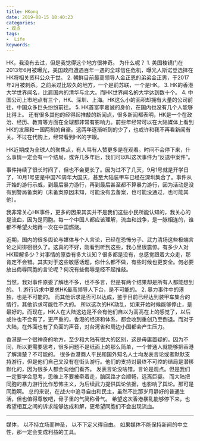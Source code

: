 ```yaml
---
title: HKong
date: 2019-08-15 18:40:23
categories:
- 观点
tags:
-  Life
keywords:
---
```


HK，我没有去过，但是我觉得这个地方很神奇。
为什么呢？
    1. 美国棱镜门在2013年6月被曝光，美国政府遭遇百年一遇的全球信任危机，曝光人斯诺登选择在HK将相关资料公众于世。
    2. 朝鲜目前最高领导人金正恩的弟弟金正男，于2017年2月被刺杀。之前呆过比较久的地方，一个是前苏联，一个是HK。
    3. HK的香港大学世界闻名，比肩国内的清华与北大。而HK世界闻名的大学达到数十个。
    4. 中国公司上市地点有三个，HK、深圳、上海。HK这么小的面积却拥有大量的公司前往，中国众多巨头纷纷前往。
    5. HK首富李嘉诚的身价，在国内也没有几个人能够比得上。
还有很多其他的经得起推敲的新闻点，很多新闻都表明，HK是一个在政治、经历、教育等方面在全球都非常有影响力。前些年经常可以在大陆媒体上看到HK的发展和一国两制的自豪。这两年逐渐听到的少了，也或许和我不再看新闻有关。不过在代购上，经常看到HK的字眼。

HK近期成为全球人的聚焦点，有人骂有人赞更多是在观看。时间不会停下来，什么事情一定会有一个结局，或许几多年后，我们可以叫这次事件为“反送中案件”。

<!-- more -->
事件持续了很长时间了，但也不会更长了。因为过不了几天，9月1号就是开学日了，10月1号更是中国70周年大国庆，甚至大陆装甲车已经在深圳集合了。事件从开始的游行示威，到最后暴力游行，再到最后甚至都不算暴力游行，因为活动是没有到警局备案的（未备案原因未知，可能没有去备案，也可能没通过，也可能其他）。

我非常关心HK事件，更多的因果其实并不是我们这些小民所能认知的，我关心的是流血，因为是同胞。每一个中国人都应该理解，流血和战争，是一脉相连的，谁都不希望火炮再一次在中国燃烧。

近期，国内的很多舆论与媒体与个人言论，已经在恐怖分子、武力清场这些极端言论之间徘徊很久了。这真的不好，刚看到听到这些，我心里很震惊。有多少人对HK理解多少？对事情的原委有多大认知？很多都是没有，总感觉跟着大众走，那肯定不会错。其实对于这些敏感话题，你什么都不做，有些时候也更安全。何必要放出侮辱同胞的言论呢？何况有些侮辱是经不起推敲。

当然，我对事件原委了解也不多，也不多言，但是有两个结果却是所有人都能想到的。
    1. 游行诉求中要求HK最高领导人下台，是不可能的。
    2. 暴力事件中的港独，也是不可能的。
而其他诉求是否可以达成，鉴于目前已经达到装甲车集合的情行，其他诉求可能性不大的。
所以这次的HK动乱，如果开始时候能够停止，是最好的。而现在，HK人在大陆这边是不会有他们自以为高高在上的感觉了，以后或许也不会有了，更严重的，香港的经济和体系，都会收到重创乃至倒退。而对于大陆，在外面也有了负面的声音，对台湾省和周边小国都会产生压力。

香港是一个很神奇的地方，至少和大陆有很大的区别，这是毋庸置疑的。因为不同，所以更需要思考，很多问题不是纸面上的那么简单，一个普通人就能够把香港了解清楚？不可能的。
很多香港商人平民和国外知名人士均发表言论或者默默支持游行，但是他们自己又没有在街头游行。他们的支持对最终不可控的结局是潜移默化的，因为很多人都会向他们看齐。
发表言论没啥错，言论是观点。但是我们一定要学会思考，思维上不要被牵着走，脑回路才会顺畅，远离巨婴。
而大陆把同胞的暴力游行比作恐怖主义，为后续武力提供舆论依据，也影响了舆论。那可是同胞啊。
总的来说，在战火中追寻自由和民主，虽然不比那岁月静好的普通生活，但也值得尊敬吧，骨子里的气简称骨气。
希望这次香港暴乱能够停下来，也希望相互之间的诉求能够达成和解，更希望同胞们不会出现流血。
___
媒体，
以不持立场而神圣，
以不下定义得自由。
如果媒体不能保持新闻的中立性，那一定会变成利益的工具。
